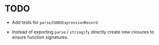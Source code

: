 # TODO

- Add tests for `parseJSON5ExpressionRecord`.

- Instead of exporting `parse` / `stringify` directly create new closures to ensure function signatures.
